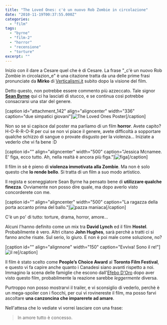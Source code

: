 ```yaml
---
title: "The Loved Ones: c'è un nuovo Rob Zombie in circolazione"
date: "2010-11-19T00:37:55.000Z"
categories:
  - "film"
tags:
  - "byrne"
  - "film-2"
  - "horror"
  - "recensione"
  - "torture"
excerpt: ""
---
```


Inizio con il dare a Cesare quel che è di Cesare. La frase "_c'è un nuovo Rob Zombie in circolazion_e" è una citazione tratta da una delle prime frasi pronunciate da **Mirko** di [Verticalismi.it](http://www.verticalismi.it) subito dopo la visione del film.

Detto questo, non potrebbe essere commento più azzeccato. Tale signor **[Sean Byrne](http://www.imdb.com/name/nm2015237/)** qui ci ha lasciati di stucco, e se continua così potrebbe consacrarsi una star del genere.

\[caption id="attachment\_142" align="aligncenter" width="336" caption="due simpatici giovani"\]![](https://enricodeleo.s3.eu-south-1.amazonaws.com/uploads/2010/11/The-Loved-Ones-Poster.jpg" "The Loved Ones Poster")\[/caption\]

Non so se si capisce dal poster ma parliamo di un film **horror**. Avete capito? H-O-R-R-O-R per cui se non vi piace il genere, avete difficoltà a sopportare qualche schizzo di sangue o provate disgusto per la violenza... Iniziate a vederlo che vi fa bene :D

\[caption id="" align="aligncenter" width="500" caption="Jessica Mcnamee. E' figa, ecco tutto. Ah, nella realtà è ancora più figa."\]![](https://enricodeleo.s3.eu-south-1.amazonaws.com/images/THE-LOVED-ONES.jpg "figa")\[/caption\]

Il film in sè è pieno di **violenza immotivata alla Zombie**. Ma non è solo questo che **lo rende bello**. Si tratta di un film a suo modo artistico.

Il regista e sceneggiatore Sean Byrne ha pensato bene di **utilizzare qualche finezza**. Ovviamente non posso dire quale, ma dopo averlo visto concorderete con me.

\[caption id="" align="aligncenter" width="500" caption="La ragazza della porta accanto prima del ballo."\]![](https://enricodeleo.s3.eu-south-1.amazonaws.com/images/91355315.jpg "pazza maniaca")\[/caption\]

C'è un po' di tutto: torture, drama, horror, amore...

Alcuni l'hanno definito come un mix tra **David Lynch** ed il film **Hostel**. Probabilmente è vero. Altri citano **John Hughes**, sarà perchè a tratti ci si fanno anche risate. Sul serio, lo giuro. E non è poi male come soluzione, no?

\[caption id="" align="alignnone" width="150" caption="Evviva! Sono il re!"\]![](https://enricodeleo.s3.eu-south-1.amazonaws.com/images/lovedones-150x150.jpg "il re")\[/caption\]

Il film è stato scelto come **People’s Choice Award** al **Toronto Film Festival**, e questo vi fa capire anche quanto i Canadesi siano avanti rispetto a noi. Immagino la scena delle famiglie che escono dall'[Efebo D'Oro](http://www.efebodoro.com/) dopo aver visto questo film, probabilmente la reazione sarebbe _leggermente_ diversa.

Purtroppo non posso mostrarvi il trailer, e vi sconsiglio di vederlo, perchè è un mega-spoiler con i fiocchi, per cui vi rovinereste il film, ma posso farvi ascoltare **una canzoncina che imparerete ad amare**.



Nell'attesa che lo vediate vi vorrei lasciare con una frase:

> In amore tutto è concesso.
